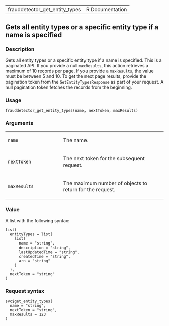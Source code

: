<table style="width: 100%;">
<tbody>
<tr class="odd">
<td>frauddetector_get_entity_types</td>
<td style="text-align: right;">R Documentation</td>
</tr>
</tbody>
</table>

## Gets all entity types or a specific entity type if a name is specified

### Description

Gets all entity types or a specific entity type if a name is specified.
This is a paginated API. If you provide a null `maxResults`, this action
retrieves a maximum of 10 records per page. If you provide a
`maxResults`, the value must be between 5 and 10. To get the next page
results, provide the pagination token from the `GetEntityTypesResponse`
as part of your request. A null pagination token fetches the records
from the beginning.

### Usage

    frauddetector_get_entity_types(name, nextToken, maxResults)

### Arguments

<table>
<colgroup>
<col style="width: 35%" />
<col style="width: 65%" />
</colgroup>
<tbody>
<tr class="odd">
<td><code id="frauddetector_get_entity_types_:_name">name</code></td>
<td><p>The name.</p></td>
</tr>
<tr class="even">
<td><code
id="frauddetector_get_entity_types_:_nextToken">nextToken</code></td>
<td><p>The next token for the subsequent request.</p></td>
</tr>
<tr class="odd">
<td><code
id="frauddetector_get_entity_types_:_maxResults">maxResults</code></td>
<td><p>The maximum number of objects to return for the request.</p></td>
</tr>
</tbody>
</table>

### Value

A list with the following syntax:

    list(
      entityTypes = list(
        list(
          name = "string",
          description = "string",
          lastUpdatedTime = "string",
          createdTime = "string",
          arn = "string"
        )
      ),
      nextToken = "string"
    )

### Request syntax

    svc$get_entity_types(
      name = "string",
      nextToken = "string",
      maxResults = 123
    )
